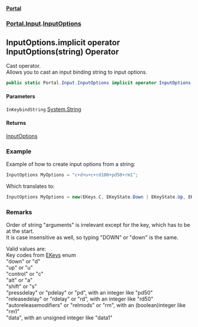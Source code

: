 #### [Portal](index.md 'index')
### [Portal.Input](Portal.Input.md 'Portal.Input').[InputOptions](InputOptions.md 'Portal.Input.InputOptions')

## InputOptions.implicit operator InputOptions(string) Operator

Cast operator.   
           Allows you to cast an input binding string to input options.

```csharp
public static Portal.Input.InputOptions implicit operator InputOptions(string InKeybindString);
```
#### Parameters

<a name='Portal.Input.InputOptions.op_ImplicitPortal.Input.InputOptions(string).InKeybindString'></a>

`InKeybindString` [System.String](https://docs.microsoft.com/en-us/dotnet/api/System.String 'System.String')

#### Returns
[InputOptions](InputOptions.md 'Portal.Input.InputOptions')

### Example
Example of how to create input options from a string:  
  
```csharp  
InputOptions MyOptions = "c+d+u+c+rd100+pd50+rm1";  
```  
Which translates to:  
  
```csharp  
InputOptions MyOptions = new(EKeys.C, EKeyState.Down | EKeyState.Up, EKeyModifiers.Control, 100, 50, true);  
```

### Remarks
Order of string "arguments" is irrelevant except for the key, which has to be at the start.  
It is case insensitive as well, so typing "DOWN" or "down" is the same.  
  
Valid values are:  
Key codes from [EKeys](EKeys.md 'Portal.Input.EKeys') enum  
"down" or "d"  
"up" or "u"  
"control" or "c"  
"alt" or "a"  
"shift" or "s"  
"pressdelay" or "pdelay" or "pd", with an integer like "pd50"  
"releasedelay" or "rdelay" or "rd", with an integer like "rd50"  
"autoreleasemodifiers" or "relmods" or "rm", with an (boolean)integer like "rm1"  
"data", with an unsigned integer like "data1"